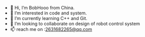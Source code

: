 - 👋 Hi, I’m BobHooo from China.
- 👀 I’m interested in code and system.
- 🌱 I’m currently learning C++ and Git.
- 💞️ I’m looking to collaborate on design of robot control system 
- 📫 reach me on :2631682265@qq.com

<!---
Wang-hongboy/Wang-hongboy is a ✨ special ✨ repository because its `README.md` (this file) appears on your GitHub profile.
You can click the Preview link to take a look at your changes.
--->
